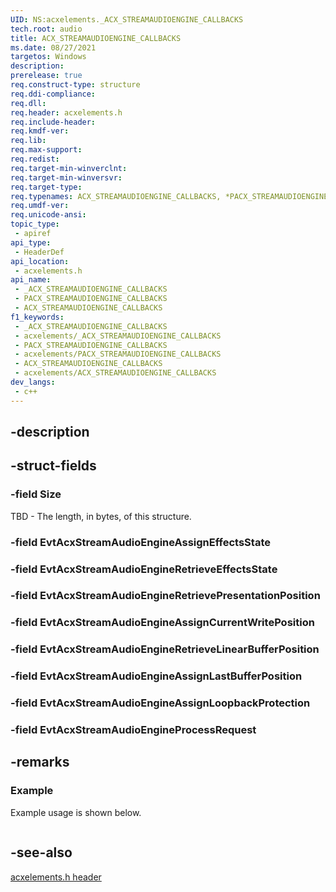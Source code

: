 ```yaml
---
UID: NS:acxelements._ACX_STREAMAUDIOENGINE_CALLBACKS
tech.root: audio 
title: ACX_STREAMAUDIOENGINE_CALLBACKS
ms.date: 08/27/2021
targetos: Windows
description: 
prerelease: true
req.construct-type: structure
req.ddi-compliance: 
req.dll: 
req.header: acxelements.h
req.include-header: 
req.kmdf-ver: 
req.lib: 
req.max-support: 
req.redist: 
req.target-min-winverclnt: 
req.target-min-winversvr: 
req.target-type: 
req.typenames: ACX_STREAMAUDIOENGINE_CALLBACKS, *PACX_STREAMAUDIOENGINE_CALLBACKS
req.umdf-ver: 
req.unicode-ansi: 
topic_type:
 - apiref
api_type:
 - HeaderDef
api_location:
 - acxelements.h
api_name:
 - _ACX_STREAMAUDIOENGINE_CALLBACKS
 - PACX_STREAMAUDIOENGINE_CALLBACKS
 - ACX_STREAMAUDIOENGINE_CALLBACKS
f1_keywords:
 - _ACX_STREAMAUDIOENGINE_CALLBACKS
 - acxelements/_ACX_STREAMAUDIOENGINE_CALLBACKS
 - PACX_STREAMAUDIOENGINE_CALLBACKS
 - acxelements/PACX_STREAMAUDIOENGINE_CALLBACKS
 - ACX_STREAMAUDIOENGINE_CALLBACKS
 - acxelements/ACX_STREAMAUDIOENGINE_CALLBACKS
dev_langs:
 - c++
---
```


## -description

## -struct-fields

### -field Size

TBD - The length, in bytes, of this structure.

### -field EvtAcxStreamAudioEngineAssignEffectsState

### -field EvtAcxStreamAudioEngineRetrieveEffectsState

### -field EvtAcxStreamAudioEngineRetrievePresentationPosition

### -field EvtAcxStreamAudioEngineAssignCurrentWritePosition

### -field EvtAcxStreamAudioEngineRetrieveLinearBufferPosition

### -field EvtAcxStreamAudioEngineAssignLastBufferPosition

### -field EvtAcxStreamAudioEngineAssignLoopbackProtection

### -field EvtAcxStreamAudioEngineProcessRequest

## -remarks

### Example

Example usage is shown below.

```cpp

```

## -see-also

[acxelements.h header](index.md)

